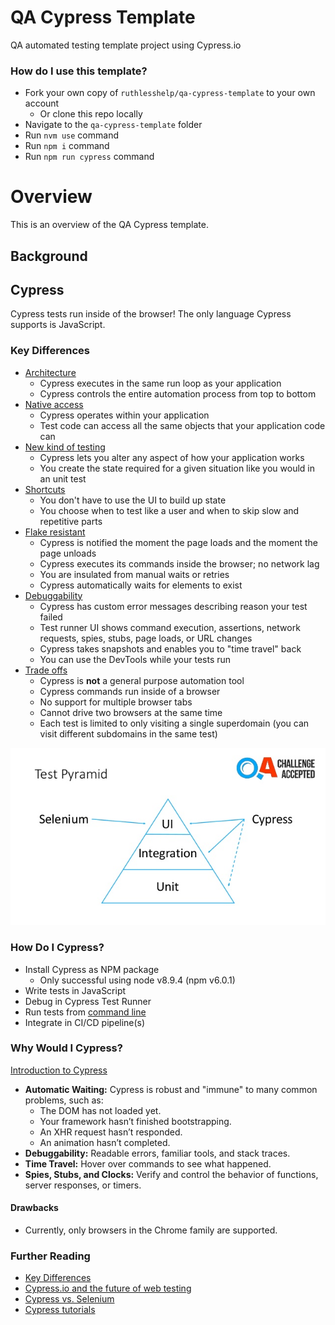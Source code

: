 # QA Cypress Template
QA automated testing template project using Cypress.io

### How do I use this template?

- Fork your own copy of `ruthlesshelp/qa-cypress-template` to your own account
  - Or clone this repo locally
- Navigate to the `qa-cypress-template` folder
- Run `nvm use` command
- Run `npm i` command
- Run `npm run cypress` command

# Overview
This is an overview of the QA Cypress template.

## Background

## Cypress

Cypress tests run inside of the browser! The only language Cypress supports is JavaScript.

### Key Differences

- [Architecture](https://docs.cypress.io/guides/overview/key-differences.html#Architecture)
  - Cypress executes in the same run loop as your application
  - Cypress controls the entire automation process from top to bottom
- [Native access](https://docs.cypress.io/guides/overview/key-differences.html#Native-access)
  - Cypress operates within your application
  - Test code can access all the same objects that your application code can
- [New kind of testing](https://docs.cypress.io/guides/overview/key-differences.html#New-kind-of-testing)
  - Cypress lets you alter any aspect of how your application works
  - You create the state required for a given situation like you would in an unit test
- [Shortcuts](https://docs.cypress.io/guides/overview/key-differences.html#Shortcuts)
  - You don't have to use the UI to build up state
  - You choose when to test like a user and when to skip slow and repetitive parts
- [Flake resistant](https://docs.cypress.io/guides/overview/key-differences.html#Flake-resistant)
  - Cypress is notified the moment the page loads and the moment the page unloads
  - Cypress executes its commands inside the browser; no network lag
  - You are insulated from manual waits or retries
  - Cypress automatically waits for elements to exist
- [Debuggability](https://docs.cypress.io/guides/overview/key-differences.html#Debuggability)
  - Cypress has custom error messages describing reason your test failed
  - Test runner UI shows command execution, assertions, network requests, spies, stubs, page loads, or URL changes
  - Cypress takes snapshots and enables you to "time travel" back
  - You can use the DevTools while your tests run
- [Trade offs](https://docs.cypress.io/guides/references/trade-offs.html)
  - Cypress is **not** a general purpose automation tool
  - Cypress commands run inside of a browser
  - No support for multiple browser tabs
  - Cannot drive two browsers at the same time
  - Each test is limited to only visiting a single superdomain (you can visit different subdomains in the same test)

![Test Pyramid](./docs/images/test-pyramid.jpg)

### How Do I Cypress?

- Install Cypress as NPM package
  - Only successful using node v8.9.4 (npm v6.0.1)
- Write tests in JavaScript
- Debug in Cypress Test Runner
- Run tests from [command line](https://docs.cypress.io/guides/guides/command-line.html)
- Integrate in CI/CD pipeline(s)

### Why Would I Cypress?

[Introduction to Cypress](https://docs.cypress.io/guides/core-concepts/introduction-to-cypress.html)

- **Automatic Waiting:** Cypress is robust and "immune" to many common problems, such as:
  - The DOM has not loaded yet.
  - Your framework hasn’t finished bootstrapping.
  - An XHR request hasn’t responded.
  - An animation hasn’t completed.
- **Debuggability:** Readable errors, familiar tools, and stack traces.
- **Time Travel:** Hover over commands to see what happened.
- **Spies, Stubs, and Clocks:** Verify and control the behavior of functions, server responses, or timers.

#### Drawbacks

- Currently, only browsers in the Chrome family are supported.

### Further Reading

- [Key Differences](https://docs.cypress.io/guides/overview/key-differences.html)
- [Cypress.io and the future of web testing](https://automationpanda.com/tag/cypress/)
- [Cypress vs. Selenium](https://automationrhapsody.com/cypress-vs-selenium-end-era/)
- [Cypress tutorials](https://docs.cypress.io/examples/examples/tutorials.html)
